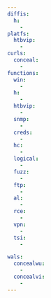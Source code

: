 ```yaml
---
diffis:
  h:
    -
platfs:
  htbvip:
    -
curls:
  conceal:
    -
functions:
  win:
    -
  h:
    -
  htbvip:
    -
  snmp:
    -
  creds:
    -
  hc:
    -
  logical:
    -
  fuzz:
    -
  ftp:
    -
  al:
    -
  rce:
    -
  vpn:
    -
  tsi:
    -

wals:
  concealwu:
    -
  concealvi:
    -
---
```

